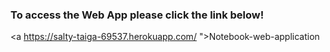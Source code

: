 <h3>To access the Web App please click the link below!</h3>

<a https://salty-taiga-69537.herokuapp.com/
">Notebook-web-application</a> 



